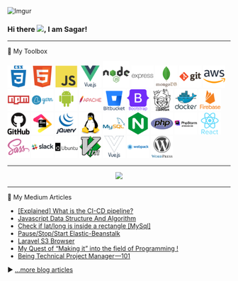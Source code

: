 ![Imgur](https://i.imgur.com/0LaQnRe.png)

### Hi there <img src="https://raw.githubusercontent.com/MartinHeinz/MartinHeinz/master/wave.gif" width="30px">, I am Sagar!
--- 

🧰 My Toolbox

<img src="https://github.com/devicons/devicon/blob/master/icons/css3/css3-plain-wordmark.svg" alt="CSS" width="50" height="50"/> <img src="https://github.com/devicons/devicon/blob/master/icons/html5/html5-original.svg" alt="HTML" width="50" height="50"/> <img src="https://github.com/devicons/devicon/blob/master/icons/javascript/javascript-original.svg" alt="JavaScript" width="50" height="50"/> <img src="https://github.com/devicons/devicon/blob/master/icons/vuejs/vuejs-original-wordmark.svg" alt="VueJS" width="50" height="50"/> <img src="https://github.com/devicons/devicon/blob/master/icons/nodejs/nodejs-original-wordmark.svg" alt="NodeJS" width="60" height="60"/> <img src="https://github.com/devicons/devicon/blob/master/icons/express/express-original-wordmark.svg" alt="ExpressJS" width="50" height="50"/> <img src="https://github.com/devicons/devicon/blob/master/icons/mongodb/mongodb-original-wordmark.svg" alt="MongoDB" width="50" height="50"/> <img src="https://github.com/devicons/devicon/blob/master/icons/git/git-original-wordmark.svg" alt="Git" width="50" height="50"/> <img src="https://github.com/devicons/devicon/blob/master/icons/amazonwebservices/amazonwebservices-original-wordmark.svg" alt="AWS" width="50" height="50"/> <img src="https://github.com/devicons/devicon/blob/master/icons/npm/npm-original-wordmark.svg" alt="npm" width="50" height="50"/>  <img src="https://github.com/devicons/devicon/blob/master/icons/yarn/yarn-original-wordmark.svg" alt="yarn" width="50" height="50"/> <img src="https://github.com/devicons/devicon/blob/master/icons/android/android-original-wordmark.svg" alt="yarn" width="50" height="50"/> <img src="https://github.com/devicons/devicon/blob/master/icons/apache/apache-original-wordmark.svg" alt="yarn" width="50" height="50"/> <img src="https://github.com/devicons/devicon/blob/master/icons/bitbucket/bitbucket-original-wordmark.svg" alt="yarn" width="50" height="50"/> <img src="https://github.com/devicons/devicon/blob/master/icons/bootstrap/bootstrap-plain-wordmark.svg" alt="yarn" width="50" height="50"/> <img src="https://github.com/devicons/devicon/blob/master/icons/composer/composer-line-wordmark.svg" alt="yarn" width="50" height="50"/> <img src="https://github.com/devicons/devicon/blob/master/icons/docker/docker-original-wordmark.svg" alt="yarn" width="50" height="50"/> <img src="https://github.com/devicons/devicon/blob/master/icons/firebase/firebase-plain-wordmark.svg" alt="yarn" width="50" height="50"/> <img src="https://github.com/devicons/devicon/blob/master/icons/github/github-original-wordmark.svg" alt="yarn" width="50" height="50"/> <img src="https://github.com/devicons/devicon/blob/master/icons/jetbrains/jetbrains-original.svg" alt="yarn" width="50" height="50"/> <img src="https://github.com/devicons/devicon/blob/master/icons/jquery/jquery-original-wordmark.svg" alt="yarn" width="50" height="50"/> <img src="https://github.com/devicons/devicon/blob/master/icons/linux/linux-original.svg" alt="yarn" width="50" height="50"/> <img src="https://github.com/devicons/devicon/blob/master/icons/mysql/mysql-original-wordmark.svg" alt="yarn" width="50" height="50"/> <img src="https://github.com/devicons/devicon/blob/master/icons/nginx/nginx-original.svg" alt="yarn" width="50" height="50"/> <img src="https://github.com/devicons/devicon/blob/master/icons/php/php-original.svg" alt="yarn" width="50" height="50"/> <img src="https://github.com/devicons/devicon/blob/master/icons/phpstorm/phpstorm-original-wordmark.svg" alt="yarn" width="50" height="50"/> <img src="https://github.com/devicons/devicon/blob/master/icons/react/react-original-wordmark.svg" alt="yarn" width="50" height="50"/> <img src="https://github.com/devicons/devicon/blob/master/icons/sass/sass-original.svg" alt="yarn" width="50" height="50"/> <img src="https://github.com/devicons/devicon/blob/master/icons/slack/slack-original-wordmark.svg" alt="yarn" width="50" height="50"/> <img src="https://github.com/devicons/devicon/blob/master/icons/ubuntu/ubuntu-plain-wordmark.svg" alt="yarn" width="50" height="50"/> <img src="https://github.com/devicons/devicon/blob/master/icons/vim/vim-original.svg" alt="yarn" width="50" height="50"/> <img src="https://github.com/devicons/devicon/blob/master/icons/vuejs/vuejs-line-wordmark.svg" alt="yarn" width="50" height="50"/> <img src="https://github.com/devicons/devicon/blob/master/icons/webpack/webpack-original-wordmark.svg" alt="yarn" width="50" height="50"/> <img src="https://github.com/devicons/devicon/blob/master/icons/wordpress/wordpress-original.svg" alt="yarn" width="50" height="50"/> 

---

<p align="center">
  <img src="https://github-readme-stats.vercel.app/api?username=sagarchauhan005&count_private=true&show_icons=true">
</p>

---
📘 My Medium Articles

- [[Explained] What is the CI-CD pipeline?](https://postscripts.medium.com/explained-what-is-the-ci-cd-pipeline-634c4626c8bd)
- [Javascript Data Structure And Algorithm](https://postscripts.medium.com/javascript-data-structure-and-algorithm-fe7b64dabf12)
- [Check if lat/long is inside a rectangle [MySql]](https://postscripts.medium.com/check-if-lat-long-is-inside-a-rectangle-mysql-fcf31c56654c)
- [Pause/Stop/Start Elastic-Beanstalk](https://postscripts.medium.com/pause-stop-start-elastic-beanstalk-1fefefd0d05)
- [Laravel S3 Browser](https://postscripts.medium.com/laravel-s3-browser-b47fa91367)
- [My Quest of “Making it” into the field of Programming !](https://postscripts.medium.com/my-quest-of-making-it-into-the-field-of-programming-bed6e5ab320c)
- [Being Technical Project Manager —101](https://postscripts.medium.com/being-technical-project-manager-101-653154454bb1)

▶ [...more blog articles](https://postscripts.medium.com/)


